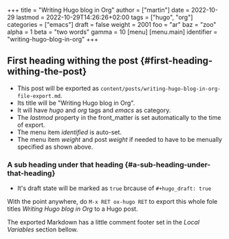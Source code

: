 +++
title = "Writing Hugo blog in Org"
author = ["martin"]
date = 2022-10-29
lastmod = 2022-10-29T14:26:26+02:00
tags = ["hugo", "org"]
categories = ["emacs"]
draft = false
weight = 2001
foo = "ar"
baz = "zoo"
alpha = 1
beta = "two words"
gamma = 10
[menu]
  [menu.main]
    identifier = "writing-hugo-blog-in-org"
+++

## First heading withing the post {#first-heading-withing-the-post}

-   This post will be exported as
    `content/posts/writing-hugo-blog-in-org-file-export.md`.
-   Its title will be "Writing Hugo blog in Org".
-   It will have _hugo_ and _org_ tags and _emacs_ as category.
-   The _lastmod_ property in the front_matter is set automatically to the time of export.
-   The menu item _identified_ is auto-set.
-   The menu item _weight_ and post _weight_ if needed to have to be menually specified as shown above.


### A sub heading under that heading {#a-sub-heading-under-that-heading}

-   It's draft state will be marked as `true` brcause of `#+hugo_draft: true`

With the point <span class="underline">anywhere</span>, do `M-x RET ox-hugo RET` to export this whole fole titles _Writing Hugo blog in Org_ to a Hugo post.

The exported Markdown has a little comment footer set in the _Local Variables_ section bellow.


[//]: # "Exported with love from a port written in Org mode"
[//]: # "- https://github.com/kaushalmodi/ox-hugo"